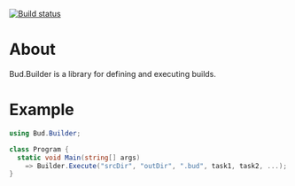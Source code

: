 [![Build status](https://ci.appveyor.com/api/projects/status/1qvcg4cnnenyl54x/branch/master?svg=true)](https://ci.appveyor.com/project/urbas/bud-builder/branch/master)



# About

Bud.Builder is a library for defining and executing builds.



# Example

```csharp
using Bud.Builder;

class Program {
  static void Main(string[] args)
    => Builder.Execute("srcDir", "outDir", ".bud", task1, task2, ...);
}
```
